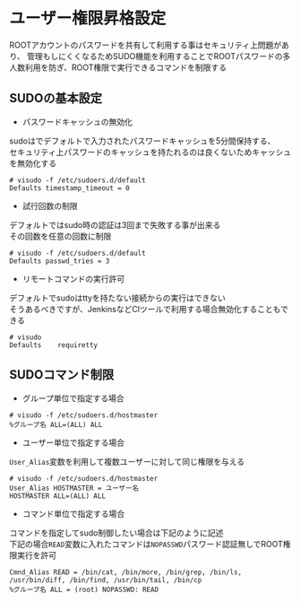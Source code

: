 # ユーザー権限昇格設定
ROOTアカウントのパスワードを共有して利用する事はセキュリティ上問題があり、
管理もしにくくなるためSUDO機能を利用することでROOTパスワードの多人数利用を防ぎ、ROOT権限で実行できるコマンドを制限する  

## SUDOの基本設定

* パスワードキャッシュの無効化  

sudoはでデフォルトで入力されたパスワードキャッシュを5分間保持する、  
セキュリティ上パスワードのキャッシュを持たれるのは良くないためキャッシュを無効化する  

```
# visudo -f /etc/sudoers.d/default
Defaults timestamp_timeout = 0
```

* 試行回数の制限  

デフォルトではsudo時の認証は3回まで失敗する事が出来る  
その回数を任意の回数に制限  

```
# visudo -f /etc/sudoers.d/default
Defaults passwd_tries = 3
```

* リモートコマンドの実行許可  

デフォルトでsudoはttyを持たない接続からの実行はできない  
そうあるべきですが、JenkinsなどCIツールで利用する場合無効化することもできる  

```
# visudo
Defaults    requiretty
```

## SUDOコマンド制限

* グループ単位で指定する場合  

```
# visudo -f /etc/sudoers.d/hostmaster
%グループ名 ALL=(ALL) ALL
```

* ユーザー単位で指定する場合  

`User_Alias`変数を利用して複数ユーザーに対して同じ権限を与える  

```
# visudo -f /etc/sudoers.d/hostmaster
User_Alias HOSTMASTER = ユーザー名
HOSTMASTER ALL=(ALL) ALL
```

* コマンド単位で指定する場合  

コマンドを指定してsudo制御したい場合は下記のように記述  
下記の場合`READ`変数に入れたコマンドは`NOPASSWD`パスワード認証無しでROOT権限実行を許可  

```
Cmnd_Alias READ = /bin/cat, /bin/more, /bin/grep, /bin/ls, /usr/bin/diff, /bin/find, /usr/bin/tail, /bin/cp
%グループ名 ALL = (root) NOPASSWD: READ
```
